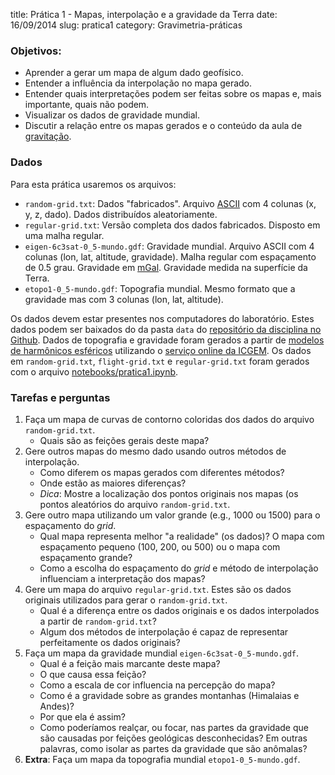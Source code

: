 title: Prática 1 - Mapas, interpolação e a gravidade da Terra
date: 16/09/2014
slug: pratica1
category: Gravimetria-práticas

### Objetivos:

* Aprender a gerar um mapa de algum dado geofísico.
* Entender a influência da interpolação no mapa gerado.
* Entender quais interpretações podem ser feitas sobre os mapas e,
  mais importante, quais não podem.
* Visualizar os dados de gravidade mundial.
* Discutir a relação entre os mapas gerados e o conteúdo da aula de
  [gravitação](http://www.leouieda.com/geofisica1/lessons/gravimetria/1-gravitacao.html).

### Dados

Para esta prática usaremos os arquivos:

* `random-grid.txt`: Dados "fabricados". Arquivo
  [ASCII](http://en.wikipedia.org/wiki/ASCII) com 4 colunas (x, y, z, dado).
  Dados distribuídos aleatoriamente.
* `regular-grid.txt`: Versão completa dos dados fabricados. Disposto em uma
  malha regular.
* `eigen-6c3sat-0_5-mundo.gdf`: Gravidade mundial. Arquivo ASCII com 4 colunas
  (lon, lat, altitude, gravidade). Malha regular com espaçamento de 0.5 grau.
  Gravidade em [mGal](http://en.wikipedia.org/wiki/Gal_%28unit%29).
  Gravidade medida na superfície da Terra.
* `etopo1-0_5-mundo.gdf`: Topografia mundial. Mesmo formato que a gravidade mas
  com 3 colunas (lon, lat, altitude).

Os dados devem estar presentes nos computadores do laboratório.
Estes dados podem ser baixados do
da pasta `data` do
[repositório da disciplina no Github](https://github.com/leouieda/geofisica1).
Dados de topografia e gravidade foram gerados a partir de
[modelos de harmônicos esféricos](http://en.wikipedia.org/wiki/Spherical_harmonics)
utilizando o [serviço online da ICGEM](http://icgem.gfz-potsdam.de/ICGEM/potato/Service.html).
Os dados em `random-grid.txt`, `flight-grid.txt` e `regular-grid.txt` foram
gerados com o arquivo
[notebooks/pratica1.ipynb](http://nbviewer.ipython.org/github/leouieda/geofisica1/blob/master/notebooks/pratica1.ipynb).

### Tarefas e perguntas

1. Faça um mapa de curvas de contorno coloridas dos dados do arquivo `random-grid.txt`.
    * Quais são as feições gerais deste mapa?
2. Gere outros mapas do mesmo dado usando outros métodos de interpolação.
    * Como diferem os mapas gerados com diferentes métodos?
    * Onde estão as maiores diferenças?
    * *Dica*: Mostre a localização dos pontos originais nos mapas (os pontos
      aleatórios do arquivo `random-grid.txt`.
3. Gere outro mapa utilizando um valor grande (e.g., 1000 ou 1500) para o
   espaçamento do *grid*.
    * Qual mapa representa melhor "a realidade" (os dados)?
      O mapa com espaçamento pequeno (100, 200, ou 500)
      ou o mapa com espaçamento grande?
    * Como a escolha do espaçamento do  *grid* e método de interpolação
      influenciam a interpretação dos mapas?
4. Gere um mapa do arquivo `regular-grid.txt`. Estes são os dados originais
   utilizados para gerar o `random-grid.txt`.
    * Qual é a diferença entre os dados originais e os dados interpolados a
      partir de `random-grid.txt`?
    * Algum dos métodos de interpolação é capaz de representar perfeitamente os
      dados originais?
5. Faça um mapa da gravidade mundial `eigen-6c3sat-0_5-mundo.gdf`.
    * Qual é a feição mais marcante deste mapa?
    * O que causa essa feição?
    * Como a escala de cor influencia na percepção do mapa?
    * Como é a gravidade sobre as grandes montanhas (Himalaias e Andes)?
    * Por que ela é assim?
    * Como poderíamos realçar, ou focar, nas partes da gravidade que são
      causadas por feições geológicas desconhecidas? Em outras palavras, como
      isolar as partes da gravidade que são anômalas?
6. **Extra**: Faça um mapa da topografia mundial `etopo1-0_5-mundo.gdf`.
